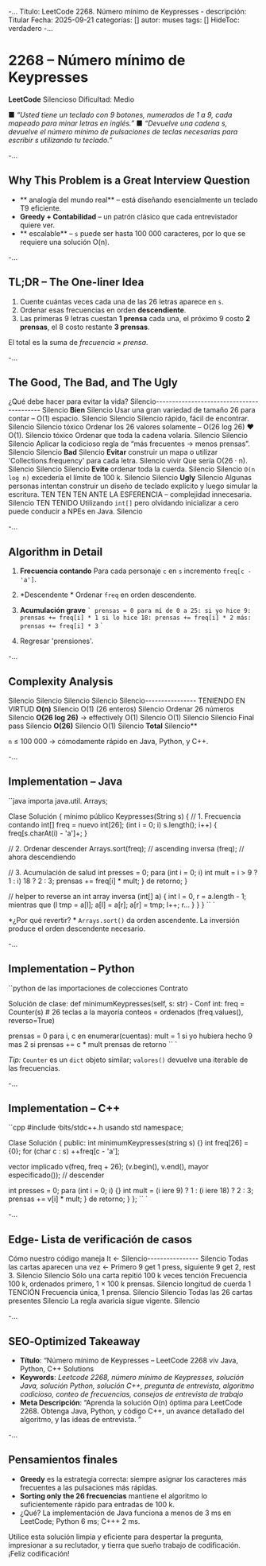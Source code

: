 -...
Título: LeetCode 2268. Número mínimo de Keypresses -
descripción: Titular
Fecha: 2025-09-21
categorías: []
autor: muses
tags: []
HideToc: verdadero
-...
# 2268 – Número mínimo de Keypresses
**LeetCode** Silencioso Dificultad: Medio

■ *“Usted tiene un teclado con 9 botones, numerados de 1 a 9, cada mapeado para minar letras en inglés.”*
■ *“Devuelve una cadena s, devuelve el número mínimo de pulsaciones de teclas necesarias para escribir s utilizando tu teclado.”*

-...

## Why This Problem is a Great Interview Question

* ** analogía del mundo real** – está diseñando esencialmente un teclado T9 eficiente.
* **Greedy + Contabilidad** – un patrón clásico que cada entrevistador quiere ver.
* ** escalable** – `s` puede ser hasta 100 000 caracteres, por lo que se requiere una solución O(n).

-...

## TL;DR – The One-liner Idea

1. Cuente cuántas veces cada una de las 26 letras aparece en `s`.
2. Ordenar esas frecuencias en orden **descendiente**.
3. Las primeras 9 letras cuestan **1 prensa** cada una, el próximo 9 costo **2 prensas**, el 8 costo restante **3 prensas**.

El total es la suma de *frecuencia × prensa*.

-...

## The Good, The Bad, and The Ugly

¿Qué debe hacer para evitar la vida?
Silencio------------------------------------------
Silencio **Bien** Silencio Usar una gran variedad de tamaño 26 para contar – O(1) espacio. Silencio Silencio Silencio rápido, fácil de encontrar. Silencio
Silencio tóxico Ordenar los 26 valores solamente – O(26 log 26) ♥ O(1). Silencio tóxico Ordenar que toda la cadena volaría. Silencio
Silencio Silencio Aplicar la codicioso regla de “más frecuentes → menos prensas”. Silencio
Silencio **Bad** Silencio **Evitar** construir un mapa o utilizar 'Collections.frequency' para cada letra. Silencio vivir Que sería O(26 · n). Silencio
Silencio Silencio **Evite** ordenar toda la cuerda. Silencio Silencio `O(n log n)` excedería el límite de 100 k. Silencio
Silencio **Ugly** Silencio Algunas personas intentan construir un diseño de teclado explícito y luego simular la escritura. TEN TEN TEN ANTE LA ESFERENCIA – complejidad innecesaria. Silencio
TEN TENIDO Utilizando `int[]` pero olvidando inicializar a cero puede conducir a NPEs en Java. Silencio

-...

## Algorithm in Detail

1. **Frecuencia contando**
Para cada personaje `c` en `s` incremento `freq[c - 'a']`.

2. *Descendente *
Ordenar `freq` en orden descendente.

3. **Acumulación grave**
`` `
prensas = 0
para mí de 0 a 25:
si yo hice 9: prensas += freq[i] * 1
si lo hice 18: prensas += freq[i] * 2
más: prensas += freq[i] * 3
`` `

4. Regresar 'prensiones'.

-...

## Complexity Analysis

Silencio Silencio Silencio Silencio
Silencio----------------
TENIENDO EN VIRTUD **O(n)** Silencio O(1) (26 enteros)
Silencio Ordenar 26 números Silencio **O(26 log 26)** → effectively O(1) Silencio O(1) Silencio
Silencio Final pass Silencio **O(26)** Silencio O(1)
Silencio **Total** Silencio**

`n` ≤ 100 000 → cómodamente rápido en Java, Python, y C++.

-...

## Implementation – Java

``java
importa java.util. Arrays;

Clase Solución {
mínimo público Keypresses(String s) {
// 1. Frecuencia contando
int[] freq = nuevo int[26];
(int i = 0; i) s.length(); i++) {
freq[s.charAt(i) - 'a']+;
}

// 2. Ordenar descender
Arrays.sort(freq); // ascending
inversa (freq); // ahora descendiendo

// 3. Acumulación de salud
int presses = 0;
para (int i = 0; i)
int mult = i > 9 ? 1 : i) 18 ? 2 : 3;
prensas += freq[i] * mult;
}
de retorno;
}

// helper to reverse an int array
inversa (int[] a) {
int l = 0, r = a.length - 1;
mientras que (l
tmp = a[l];
a[l] = a[r];
a[r] = tmp;
l++;
r...
}
}
}
`` `

*¿Por qué revertir? *
`Arrays.sort()` da orden ascendente. La inversión produce el orden descendente necesario.

-...

## Implementation – Python

``python
de las importaciones de colecciones Contrato

Solución de clase:
def minimumKeypresses(self, s: str) - Conf int:
freq = Counter(s) # 26 teclas a la mayoría
conteos = ordenados (freq.values(), reverso=True)

prensas = 0
para i, c en enumerar(cuentas):
mult = 1 si yo hubiera hecho 9 mas 2 si
prensas += c * mult
prensas de retorno
`` `

*Tip:*
`Counter` es un `dict` objeto similar; `valores()` devuelve una iterable de las frecuencias.

-...

## Implementation – C++

``cpp
#include יbits/stdc++.h
usando std namespace;

Clase Solución {
public:
int minimumKeypresses(string s) {}
int freq[26] = {0};
for (char c : s) ++freq[c - 'a'];

vector implicado v(freq, freq + 26);
(v.begin(), v.end(), mayor especificado()); // descender

int presses = 0;
para (int i = 0; i) {}
int mult = (i iere 9) ? 1 : (i iere 18) ? 2 : 3;
prensas += v[i] * mult;
}
de retorno;
}
};
`` `

-...

## Edge‐ Lista de verificación de casos

Cómo nuestro código maneja It ←
Silencio----------------
Silencio Todas las cartas aparecen una vez ← Primero 9 get 1 press, siguiente 9 get 2, rest 3. Silencio
Silencio Sólo una carta repitió 100 k veces tención Frecuencia 100 k, ordenados primero, 1 × 100 k prensas. Silencio
longitud de cuerda 1 TENCIÓN Frecuencia única, 1 prensa. Silencio
Silencio Todas las 26 cartas presentes Silencio La regla avaricia sigue vigente. Silencio

-...

## SEO‐Optimized Takeaway

- **Título**: “Número mínimo de Keypresses – LeetCode 2268 viv Java, Python, C++ Solutions
- **Keywords**: *Leetcode 2268, número mínimo de Keypresses, solución Java, solución Python, solución C++, pregunta de entrevista, algoritmo codicioso, conteo de frecuencias, consejos de entrevista de trabajo*
- **Meta Descripción**: “Aprenda la solución O(n) óptima para LeetCode 2268. Obtenga Java, Python, y código C++, un avance detallado del algoritmo, y las ideas de entrevista. ”

-...

## Pensamientos finales

- **Greedy** es la estrategia correcta: siempre asignar los caracteres más frecuentes a las pulsaciones más rápidas.
- **Sorting only the 26 frecuencias** mantiene el algoritmo lo suficientemente rápido para entradas de 100 k.
- ¿Qué? La implementación de Java funciona a menos de 3 ms en LeetCode; Python 6 ms; C+++ 2 ms.

Utilice esta solución limpia y eficiente para despertar la pregunta, impresionar a su reclutador, y tierra que sueño trabajo de codificación. ¡Feliz codificación!